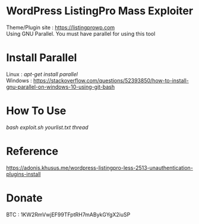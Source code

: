 # WordPress ListingPro Mass Exploiter
Theme/Plugin site : https://listingprowp.com<br>
Using GNU Parallel. You must have parallel for using this tool
# Install Parallel
Linux : <i>apt-get install parallel</i><br>
Windows : https://stackoverflow.com/questions/52393850/how-to-install-gnu-parallel-on-windows-10-using-git-bash
# How To Use
<i>bash exploit.sh yourlist.txt thread</i>
# Reference
https://adonis.khusus.me/wordpress-listingpro-less-2513-unauthentication-plugins-install
# Donate
BTC : 1KW2RmVwjEF99TFptRH7mABykGYgX2iuSP
